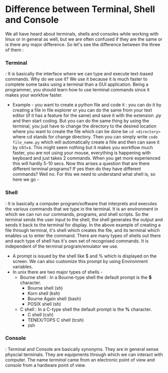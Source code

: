 # Difference between Terminal, Shell and Console
We all have heard about terminals, shells and consoles while working with linux or in general as well, but we are often confused if they are the same or is there any major difference. So let's see the difference between the three of them :
### Terminal
: It is basically the interface where we can type and execute text-based commands. Why do we use it? We use it because it is much faster to complete some tasks using a terminal than a GUI application. Being a programmer, you should learn how to use terminal commands since it makes your workfow faster. 
- Example - you want to create a python file and code it : you can do it by creating a file in file explorer or you can do the same from your text editor (if it has a feature for the same) and save it with the extension *.py* and then start coding. 
But you can do the same thing by using the terminal, you just have to change the directory to the desired location where you want to create the file which can be done be `cd <directory>` where cd stands for change directory. Then you can simply write `code file_name.py` which will automatically create a fiile and then can save it by ctrl+s. This might seem nothing but it makes you workflow much faster, you are not using your mouse, everything is happening with keyboard and just takes 2 commands. When you get more experienced this will hardly 5-10 secs. Now this arises a question that are there different terminal programs? If yes then do they have different commands? Well no. For this we need to understand what shell is, so here we go - 

### Shell
: It is basically a computer program/software that interprets and executes the various commands that we type in the terminal. It is an environment in which we can run our commands, programs, and shell scripts. So the terminal sends the user input to the shell, the shell generates the output and sends it back to the terminal for display. In the above example of creating a file through terminal, it's shell which creates the file, and its terminal which enables us to enter the command. There are many types of shells out there and each type of shell has it's own set of recognised commands. It is independent of the terminal program/emulator we use.
- A prompt is issued by the shell like $ and %  which is displayed on the screen. We can also customize this prompt by using Environment variables. 
- In unix there are two major types of shells -
	- Bourne shell : In a Bourne-type shell the default prompt is the **$** character.
		- Bourne shell (sh)
		- Korn shell (ksh)
		- Bourne Again shell (bash)
		- POSIX shell (sh)
	- C shell : In a C-type shell the default prompt is the **%** character.
		- C shell (csh)
		- TENEX/TOPS C shell (tcsh)
		- zsh

### Console
: Terminal and Console are basically synonyms. They are in general sense physcial terminals. They are equipments through which we can interact with computer. The name *terminal* came from an electronic point of view and *console* from a hardware point of view. 
